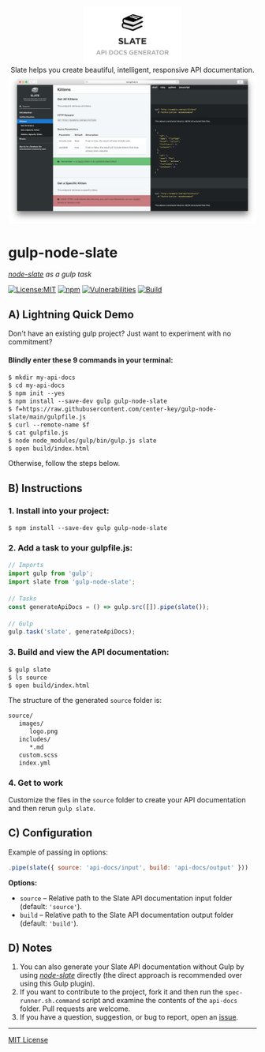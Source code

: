 <p align=center>
   <img src=https://raw.githubusercontent.com/lord/img/master/logo-slate.png width=200 alt=logo><br>
   Slate helps you create beautiful, intelligent, responsive API documentation.<br>
   <img src=https://raw.githubusercontent.com/lord/img/master/screenshot-slate.png width=700 alt=screenshot>
</p>

# gulp-node-slate
*[node-slate](https://github.com/center-key/node-slate) as a gulp task*

[![License:MIT](https://img.shields.io/badge/License-MIT-blue.svg)](https://github.com/center-key/gulp-node-slate/blob/main/LICENSE.txt)
[![npm](https://img.shields.io/npm/v/gulp-node-slate.svg)](https://www.npmjs.com/package/gulp-node-slate)
[![Vulnerabilities](https://snyk.io/test/github/center-key/gulp-node-slate/badge.svg)](https://snyk.io/test/github/center-key/gulp-node-slate)
[![Build](https://github.com/center-key/gulp-node-slate/workflows/build/badge.svg)](https://github.com/center-key/gulp-node-slate/actions/workflows/run-spec-on-push.yaml)

## A) Lightning Quick Demo
Don't have an existing gulp project?  Just want to experiment with no commitment?
#### Blindly enter these 9 commands in your terminal:
```shell
$ mkdir my-api-docs
$ cd my-api-docs
$ npm init --yes
$ npm install --save-dev gulp gulp-node-slate
$ f=https://raw.githubusercontent.com/center-key/gulp-node-slate/main/gulpfile.js
$ curl --remote-name $f
$ cat gulpfile.js
$ node node_modules/gulp/bin/gulp.js slate
$ open build/index.html
```
<!--
mkdir my-api-docs
cd my-api-docs
npm init --yes
npm install --save-dev gulp gulp-node-slate
f=https://raw.githubusercontent.com/center-key/gulp-node-slate/main/gulpfile.js
curl --remote-name $f
cat gulpfile.js
node node_modules/gulp/bin/gulp.js slate
open build/index.html
-->
Otherwise, follow the steps below.

## B) Instructions
### 1. Install into your project:
```shell
$ npm install --save-dev gulp gulp-node-slate
```
### 2. Add a task to your **gulpfile.js**:
```javascript
// Imports
import gulp from 'gulp';
import slate from 'gulp-node-slate';

// Tasks
const generateApiDocs = () => gulp.src([]).pipe(slate());

// Gulp
gulp.task('slate', generateApiDocs);
```
### 3. Build and view the API documentation:
```shell
$ gulp slate
$ ls source
$ open build/index.html
```
The structure of the generated `source` folder is:
```
source/
   images/
      logo.png
   includes/
      *.md
   custom.scss
   index.yml
```
### 4. Get to work
Customize the files in the `source` folder to create your API documentation
and then rerun `gulp slate`.

## C) Configuration
Example of passing in options:
```javascript
.pipe(slate({ source: 'api-docs/input', build: 'api-docs/output' }))
```
**Options:**
* `source` &ndash; Relative path to the Slate API documentation input folder (default: `'source'`).
* `build` &ndash; Relative path to the Slate API documentation output folder (default: `'build'`).

## D) Notes
1. You can also generate your Slate API documentation without Gulp by using
*[node-slate](https://github.com/center-key/node-slate)* directly (the direct approach is
recommended over using this Gulp plugin).
1. If you want to contribute to the project, fork it and then run the `spec-runner.sh.command`
script and examine the contents of the `api-docs` folder.  Pull requests are welcome.
1. If you have a question, suggestion, or bug to report, open an
[issue](https://github.com/center-key/gulp-node-slate/issues).

---
[MIT License](LICENSE.txt)
